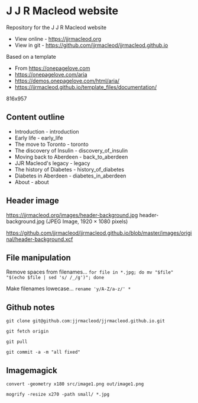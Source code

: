 # J J R Macleod website

Repository for the J J R Macleod website

* View online - https://jjrmacleod.org
* View in git - https://github.com/jjrmacleod/jjrmacleod.github.io

Based on a template 
* From https://onepagelove.com
* https://onepagelove.com/aria
* https://demos.onepagelove.com/html/aria/
* https://jjrmacleod.github.io/template_files/documentation/





816x957


## Content outline
* Introduction - introduction
* Early life - early_life
* The move to Toronto - toronto
* The discovery of Insulin - discovery_of_insulin
* Moving back to Aberdeen - back_to_aberdeen
* JJR Macleod's legacy - legacy
* The history of Diabetes - history_of_diabetes
* Diabetes in Aberdeen - diabetes_in_aberdeen
* About  - about


## Header image 
https://jjrmacleod.org/images/header-background.jpg header-background.jpg (JPEG Image, 1920 × 1080 pixels)

https://github.com/jjrmacleod/jjrmacleod.github.io/blob/master/images/original/header-background.xcf


## File manipulation

Remove spaces from filenames...
`for file in *.jpg; do mv "$file" "$(echo $file | sed 's/ /_/g')"; done`

Make filenames lowecase...
`rename 'y/A-Z/a-z/' *`

## Github notes

`git clone git@github.com:jjrmacleod/jjrmacleod.github.io.git`

`git fetch origin`

`git pull`

`git commit -a -m "all fixed"`


## Imagemagick

`convert -geometry x180 src/image1.png out/image1.png`

`mogrify -resize x270 -path small/ *.jpg`

